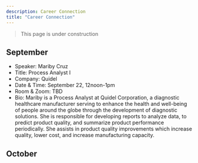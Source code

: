 ```yaml
---
description: Career Connection
title: "Career Connection"
---
```


> This page is under construction


## September 

* Speaker: Mariby Cruz
* Title: Process Analyst I
* Company: Quidel
* Date & Time: September 22, 12noon-1pm
* Room & Zoom: TBD
* Bio: Mariby is a Process Analyst at Quidel Corporation, a diagnostic healthcare manufacturer serving to enhance the health and well-being of people around the globe through the development of diagnostic solutions. She is responsible for developing reports to analyze data, to predict product quality, and summarize product performance periodically. She assists in product quality improvements which increase quality, lower cost, and increase manufacturing capacity. 

## October



